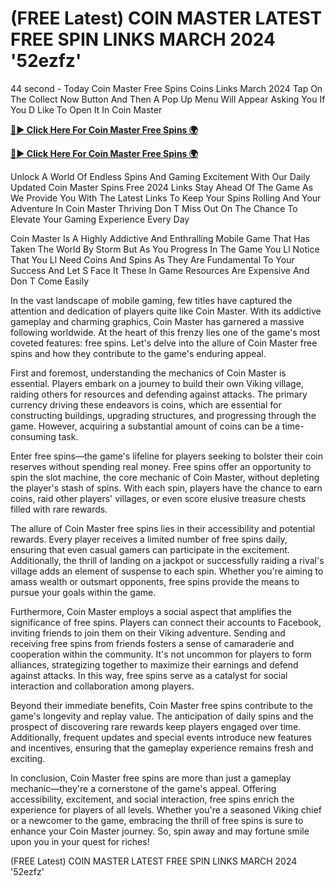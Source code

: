 # (FREE Latest) COIN MASTER LATEST FREE SPIN LINKS MARCH 2024 '52ezfz'

44 second - Today Coin Master Free Spins Coins Links March 2024 Tap On The Collect Now Button And Then A Pop Up Menu Will Appear Asking You If You D Like To Open It In Coin Master

[**🔴► Click Here For Coin Master Free Spins 🌍**](https://lejooam.github.io/Coin)

[**🔴► Click Here For Coin Master Free Spins 🌍**](https://lejooam.github.io/Coin)
 

Unlock A World Of Endless Spins And Gaming Excitement With Our Daily Updated Coin Master Spins Free 2024 Links Stay Ahead Of The Game As We Provide You With The Latest Links To Keep Your Spins Rolling And Your Adventure In Coin Master Thriving Don T Miss Out On The Chance To Elevate Your Gaming Experience Every Day

Coin Master Is A Highly Addictive And Enthralling Mobile Game That Has Taken The World By Storm But As You Progress In The Game You Ll Notice That You Ll Need Coins And Spins As They Are Fundamental To Your Success And Let S Face It These In Game Resources Are Expensive And Don T Come Easily
 
In the vast landscape of mobile gaming, few titles have captured the attention and dedication of players quite like Coin Master. With its addictive gameplay and charming graphics, Coin Master has garnered a massive following worldwide. At the heart of this frenzy lies one of the game's most coveted features: free spins. Let's delve into the allure of Coin Master free spins and how they contribute to the game's enduring appeal.

First and foremost, understanding the mechanics of Coin Master is essential. Players embark on a journey to build their own Viking village, raiding others for resources and defending against attacks. The primary currency driving these endeavors is coins, which are essential for constructing buildings, upgrading structures, and progressing through the game. However, acquiring a substantial amount of coins can be a time-consuming task.

Enter free spins—the game's lifeline for players seeking to bolster their coin reserves without spending real money. Free spins offer an opportunity to spin the slot machine, the core mechanic of Coin Master, without depleting the player's stash of spins. With each spin, players have the chance to earn coins, raid other players' villages, or even score elusive treasure chests filled with rare rewards.

The allure of Coin Master free spins lies in their accessibility and potential rewards. Every player receives a limited number of free spins daily, ensuring that even casual gamers can participate in the excitement. Additionally, the thrill of landing on a jackpot or successfully raiding a rival's village adds an element of suspense to each spin. Whether you're aiming to amass wealth or outsmart opponents, free spins provide the means to pursue your goals within the game.

Furthermore, Coin Master employs a social aspect that amplifies the significance of free spins. Players can connect their accounts to Facebook, inviting friends to join them on their Viking adventure. Sending and receiving free spins from friends fosters a sense of camaraderie and cooperation within the community. It's not uncommon for players to form alliances, strategizing together to maximize their earnings and defend against attacks. In this way, free spins serve as a catalyst for social interaction and collaboration among players.

Beyond their immediate benefits, Coin Master free spins contribute to the game's longevity and replay value. The anticipation of daily spins and the prospect of discovering rare rewards keep players engaged over time. Additionally, frequent updates and special events introduce new features and incentives, ensuring that the gameplay experience remains fresh and exciting.

In conclusion, Coin Master free spins are more than just a gameplay mechanic—they're a cornerstone of the game's appeal. Offering accessibility, excitement, and social interaction, free spins enrich the experience for players of all levels. Whether you're a seasoned Viking chief or a newcomer to the game, embracing the thrill of free spins is sure to enhance your Coin Master journey. So, spin away and may fortune smile upon you in your quest for riches!

(FREE Latest) COIN MASTER LATEST FREE SPIN LINKS MARCH 2024 '52ezfz'

